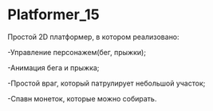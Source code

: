 # Platformer_15
Простой 2D платформер, в котором реализовано:

-Управление персонажем(бег, прыжки);

-Анимация бега и прыжка;

-Простой враг, который патрулирует небольшой участок;

-Спавн монеток, которые можно собирать.
